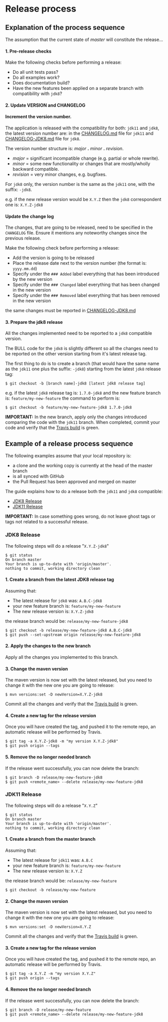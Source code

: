 # Release process

## Explanation of the process sequence

The assumption that the current state of *master* will constitute the release...

#### 1. Pre-release checks

Make the following checks before performing a release:
   * Do all unit tests pass?
   * Do all examples work?
   * Does documentation build?
   * Have the new features been applied on a separate branch with compatibility with `jdk8`?

#### 2. Update VERSION and CHANGELOG

#### Increment the version number.

The application is released with the compatibility for both: `jdk11` and `jdk8`, the latest version number are:
in the [CHANGELOG.md](CHANGELOG.md) file for `jdk11` and [CHANGELOG-JDK8.md](CHANGELOG-JDK8.md) file for `jdk8`. 

The version number structure is: *major* **.** *minor* **.** *revision*.
   * *major* = significant incompatible change (e.g. partial or whole rewrite).
   * *minor* = some new functionality or changes that are mostly/wholly backward compatible.
   * *revision* = very minor changes, e.g. bugfixes.
   
For `jdk8` only, the version number is the same as the `jdk11` one, with the suffix: `-jdk8`.

e.g. if the new release version would be `X.Y.Z` then the `jdk8` correspondent one is: `X.Y.Z-jdk8`

#### Update the change log

The changes, that are going to be released, need to be specified in the `CHANGELOG` file.
Ensure it mentions any noteworthy changes since the previous release.

Make the following check before performing a release:
* Add the version is going to be released
* Place the release date next to the version number (the format is: `yyyy.mm.dd`)
* Specify under the `### Added` label everything that has been introduced by the new version 
* Specify under the `### Changed` label everything that has been changed in the new version 
* Specify under the `### Removed` label everything that has been removed in the new version 

the same changes must be reported in [CHANGELOG-JDK8.md](CHANGELOG-JDK8.md)

#### 3. Prepare the jdk8 release

All the changes implemented need to be reported to a `jdk8` compatible version.

The BULL code for the `jdk8` is slightly different so all the changes need to be reported on the other version starting
from it's latest release tag.

The first thing to do is to create a branch (that would have the same name as the `jdk11` one plus the suffix: `-jdk8`)
starting from the latest `jdk8` release tag:

```shell script
$ git checkout -b [branch name]-jdk8 [latest jdk8 release tag] 
```

e.g. if the latest `jdk8` release tag is: `1.7.0-jdk8` and the new feature branch is: `feature/my-new-feature`
the command to perform is: 

```shell script
$ git checkout -b feature/my-new-feature-jdk8 1.7.0-jdk8 
```

**IMPORTANT:** In the new branch, apply only the changes introduced comparing the code with the `jdk11` branch.
When completed, commit your code and verify that the [Travis build](https://travis-ci.org/HotelsDotCom/bull/builds) is green. 

## Example of a release process sequence

The following examples assume that your local repository is:

* a clone and the working copy is currently at the head of the master branch
* is all synced with GitHub
* the Pull Request has been approved and merged on master

The guide explains how to do a release both the `jdk11` and `jdk8` compatible:

* [JDK8 Release](https://github.com/HotelsDotCom/bull/blob/master/RELEASE.md#jdk8-release)
* [JDK11 Release](https://github.com/HotelsDotCom/bull/blob/master/RELEASE.md#jdk11-release)

**IMPORTANT:** In case something goes wrong, do not leave ghost tags or tags not related to a successful release.

### JDK8 Release

The following steps will do a release "`X.Y.Z-jdk8`"

```shell script
$ git status
On branch master
Your branch is up-to-date with 'origin/master'.
nothing to commit, working directory clean
```

#### 1. Create a branch from the latest JDK8 release tag

Assuming that:

* The latest release for `jdk8` was: `A.B.C-jdk8` 
* your new feature branch is: `feature/my-new-feature`
* The new release version is: `X.Y.Z-jdk8`

the release branch would be: `release/my-new-feature-jdk8`

```shell script
$ git checkout -b release/my-new-feature-jdk8 A.B.C-jdk8 
$ git push --set-upstream origin release/my-new-feature-jdk8 
```

#### 2. Apply the changes to the new branch

Apply all the changes you implemented to this branch.

#### 3. Change the maven version

The maven version is now set with the latest released, but you need to change it with the new one you are going to release:

```shell script
$ mvn versions:set -D newVersion=X.Y.Z-jdk8
```

Commit all the changes and verify that the [Travis build](https://travis-ci.org/HotelsDotCom/bull/builds) is green.

#### 4. Create a new tag for the release version

Once you will have created the tag, and pushed it to the remote repo, an automatic release will be performed by Travis.

```shell script
$ git tag -a X.Y.Z-jdk8 -m "my version X.Y.Z-jdk8"
$ git push origin --tags
```

#### 5. Remove the no longer needed branch

If the release went successfully, you can now delete the branch:

```shell script
$ git branch -D release/my-new-feature-jdk8
$ git push <remote_name> --delete release/my-new-feature-jdk8
```

### JDK11 Release

The following steps will do a release "`X.Y.Z`"

```shell script
$ git status
On branch master
Your branch is up-to-date with 'origin/master'.
nothing to commit, working directory clean
```

#### 1. Create a branch from the master branch

Assuming that:

* The latest release for `jdk11` was: `A.B.C` 
* your new feature branch is: `feature/my-new-feature`
* The new release version is: `X.Y.Z`

the release branch would be: `release/my-new-feature`

```shell script
$ git checkout -b release/my-new-feature
```

#### 2. Change the maven version

The maven version is now set with the latest released, but you need to change it with the new one you are going to release:

```shell script
$ mvn versions:set -D newVersion=X.Y.Z
```

Commit all the changes and verify that the [Travis build](https://travis-ci.org/HotelsDotCom/bull/builds) is green.

#### 3. Create a new tag for the release version

Once you will have created the tag, and pushed it to the remote repo, an automatic release will be performed by Travis.

```shell script
$ git tag -a X.Y.Z -m "my version X.Y.Z"
$ git push origin --tags
```

#### 4. Remove the no longer needed branch

If the release went successfully, you can now delete the branch:

```shell script
$ git branch -D release/my-new-feature
$ git push <remote_name> --delete release/my-new-feature-jdk8
```
